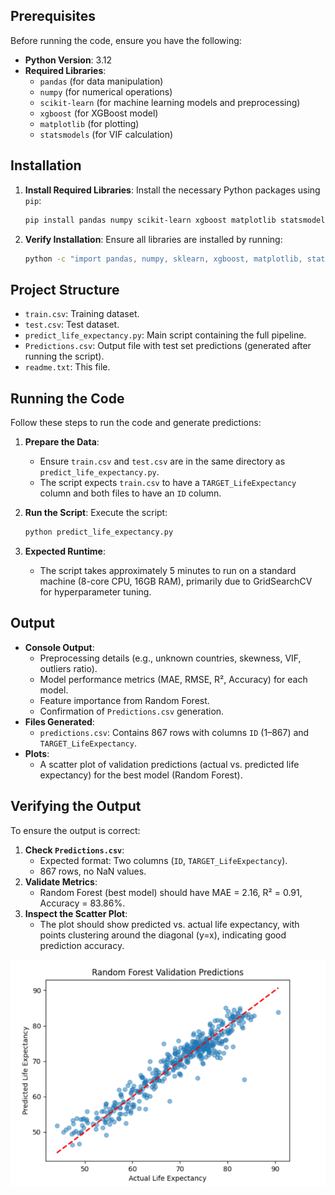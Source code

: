 ## Prerequisites
Before running the code, ensure you have the following:

- **Python Version**: 3.12
- **Required Libraries**:
  - `pandas` (for data manipulation)
  - `numpy` (for numerical operations)
  - `scikit-learn` (for machine learning models and preprocessing)
  - `xgboost` (for XGBoost model)
  - `matplotlib` (for plotting)
  - `statsmodels` (for VIF calculation)

## Installation
1. **Install Required Libraries**:
   Install the necessary Python packages using `pip`:
   ```bash
   pip install pandas numpy scikit-learn xgboost matplotlib statsmodels ydata-profiling
   ```

2. **Verify Installation**:
   Ensure all libraries are installed by running:
   ```bash
   python -c "import pandas, numpy, sklearn, xgboost, matplotlib, statsmodels, ydata-profiling; print('All libraries installed successfully!')"
   ```

## Project Structure
- `train.csv`: Training dataset.
- `test.csv`: Test dataset.
- `predict_life_expectancy.py`: Main script containing the full pipeline.
- `Predictions.csv`: Output file with test set predictions (generated after running the script).
- `readme.txt`: This file.

## Running the Code
Follow these steps to run the code and generate predictions:

1. **Prepare the Data**:
   - Ensure `train.csv` and `test.csv` are in the same directory as `predict_life_expectancy.py`.
   - The script expects `train.csv` to have a `TARGET_LifeExpectancy` column and both files to have an `ID` column.

2. **Run the Script**:
   Execute the script:
   ```bash
   python predict_life_expectancy.py
   ```

3. **Expected Runtime**:
   - The script takes approximately 5 minutes to run on a standard machine (8-core CPU, 16GB RAM), primarily due to GridSearchCV for hyperparameter tuning.

## Output
- **Console Output**:
  - Preprocessing details (e.g., unknown countries, skewness, VIF, outliers ratio).
  - Model performance metrics (MAE, RMSE, R², Accuracy) for each model.
  - Feature importance from Random Forest.
  - Confirmation of `Predictions.csv` generation.
- **Files Generated**:
  - `predictions.csv`: Contains 867 rows with columns `ID` (1–867) and `TARGET_LifeExpectancy`.
- **Plots**:
  - A scatter plot of validation predictions (actual vs. predicted life expectancy) for the best model (Random Forest).

## Verifying the Output
To ensure the output is correct:
1. **Check `Predictions.csv`**:
   - Expected format: Two columns (`ID`, `TARGET_LifeExpectancy`).
   - 867 rows, no NaN values.
2. **Validate Metrics**:
   - Random Forest (best model) should have MAE = 2.16, R² = 0.91, Accuracy = 83.86%.
3. **Inspect the Scatter Plot**:
   - The plot should show predicted vs. actual life expectancy, with points clustering around the diagonal (y=x), indicating good prediction accuracy.
  
![Output](Screenshot%202025-04-13%20175200.png)
